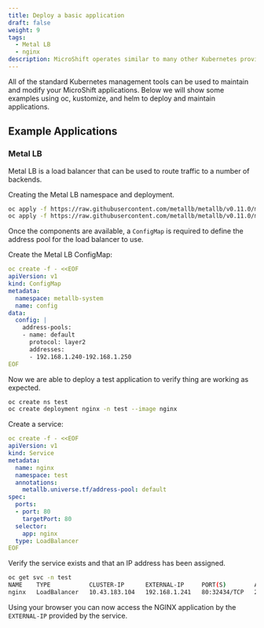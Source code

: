 ```yaml
---
title: Deploy a basic application
draft: false
weight: 9
tags:
  - Metal LB
  - nginx
description: MicroShift operates similar to many other Kubernetes providers. This means that you can use the same tools to deploy and manage your applications.
---
```


All of the standard Kubernetes management tools can be used to maintain and modify your MicroShift applications. Below we will show some examples using oc, kustomize, and helm to deploy and maintain applications.

## Example Applications

### Metal LB

Metal LB is a load balancer that can be used to route traffic to a number of backends.

Creating the Metal LB namespace and deployment.

```sh
oc apply -f https://raw.githubusercontent.com/metallb/metallb/v0.11.0/manifests/namespace.yaml
oc apply -f https://raw.githubusercontent.com/metallb/metallb/v0.11.0/manifests/metallb.yaml
```

Once the components are available, a `ConfigMap` is required to define the address pool for the load balancer to use.

Create the Metal LB ConfigMap:

```yaml
oc create -f - <<EOF
apiVersion: v1
kind: ConfigMap
metadata:
  namespace: metallb-system
  name: config
data:
  config: |
    address-pools:
    - name: default
      protocol: layer2
      addresses:
      - 192.168.1.240-192.168.1.250
EOF
```

Now we are able to deploy a test application to verify thing are working as expected.

```sh
oc create ns test
oc create deployment nginx -n test --image nginx
```

Create a service:

```yaml
oc create -f - <<EOF
apiVersion: v1
kind: Service
metadata:
  name: nginx
  namespace: test
  annotations:
    metallb.universe.tf/address-pool: default
spec:
  ports:
  - port: 80
    targetPort: 80
  selector:
    app: nginx
  type: LoadBalancer
EOF
```

Verify the service exists and that an IP address has been assigned.

```sh
oc get svc -n test
NAME    TYPE           CLUSTER-IP      EXTERNAL-IP     PORT(S)        AGE
nginx   LoadBalancer   10.43.183.104   192.168.1.241   80:32434/TCP   29m
```

Using your browser you can now access the NGINX application by the `EXTERNAL-IP` provided by the service.
